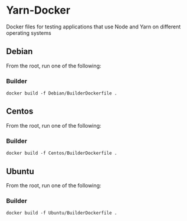 # Yarn-Docker
Docker files for testing applications that use  Node and Yarn on different operating systems


## Debian

From the root, run one of the following:

### Builder

`docker build -f Debian/BuilderDockerfile .`

## Centos

From the root, run one of the following:

### Builder

`docker build -f Centos/BuilderDockerfile .`

## Ubuntu

From the root, run one of the following:

### Builder

`docker build -f Ubuntu/BuilderDockerfile .`
